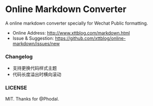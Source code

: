# Online Markdown Converter

A online markdown converter specially for Wechat Public formatting.

- Online Address: <http://www.xttblog.com/markdown.html>
- Issue & Suggestion: <https://github.com/xttblog/online-markdown/issues/new>

### Changelog

- 支持更换代码样式主题
- 代码长度溢出时横向滚动

### LICENSE

MIT. Thanks for @Phodal.
